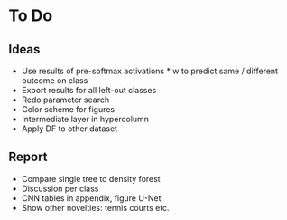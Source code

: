 # To Do

## Ideas
- Use results of pre-softmax activations * w to predict same / different outcome on class
- Export results for all left-out classes
- Redo parameter search
- Color scheme for figures
- Intermediate layer in hypercolumn
- Apply DF to other dataset

## Report
- Compare single tree to density forest
- Discussion per class
- CNN tables in appendix, figure U-Net
- Show other novelties: tennis courts etc.
